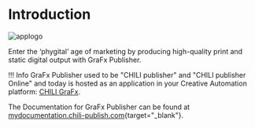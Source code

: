 # Introduction

![applogo](/assets/CHILI_publisher_RGB.svg)

Enter the ‘phygital’ age of marketing by producing high-quality print and static digital output with GraFx Publisher.

!!! Info
	GraFx Publisher used to be "CHILI publisher" and "CHILI publisher Online" and today is hosted as an application in your Creative Automation platform: [CHILI GraFx](/CHILI_GraFx/intro/).

The Documentation for GraFx Publisher can be found at [mydocumentation.chili-publish.com](https://mydocumentation.chili-publish.com/search?text=What%20is%20CHILI%20Publisher?){target="_blank"}.